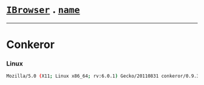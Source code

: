 # [`IBrowser`](/api/main/get-browser.md) . [`name`](../name.md)
---
# Conkeror

### Linux

```sh
Mozilla/5.0 (X11; Linux x86_64; rv:6.0.1) Gecko/20110831 conkeror/0.9.3
```
